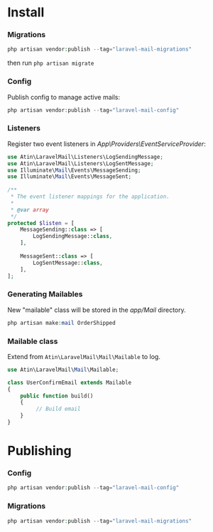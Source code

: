 # Install
### Migrations
```php
php artisan vendor:publish --tag="laravel-mail-migrations"
```

then run ```php artisan migrate```

### Config
Publish config to manage active mails:
```php
php artisan vendor:publish --tag="laravel-mail-config"
```

### Listeners
Register two event listeners in *App\Providers\EventServiceProvider*:
```php
use Atin\LaravelMail\Listeners\LogSendingMessage;
use Atin\LaravelMail\Listeners\LogSentMessage;
use Illuminate\Mail\Events\MessageSending;
use Illuminate\Mail\Events\MessageSent;
 
/**
 * The event listener mappings for the application.
 *
 * @var array
 */
protected $listen = [
    MessageSending::class => [
        LogSendingMessage::class,
    ],
 
    MessageSent::class => [
        LogSentMessage::class,
    ],
];
```

### Generating Mailables
New "mailable" class will be stored in the *app/Mail* directory.
```php
php artisan make:mail OrderShipped
```

### Mailable class
Extend from ```Atin\LaravelMail\Mail\Mailable``` to log.
```php
use Atin\LaravelMail\Mail\Mailable;

class UserConfirmEmail extends Mailable
{
    public function build()
    {
         // Build email
    }
}
```

# Publishing
### Config
```php
php artisan vendor:publish --tag="laravel-mail-config"
```

### Migrations
```php
php artisan vendor:publish --tag="laravel-mail-migrations"
```